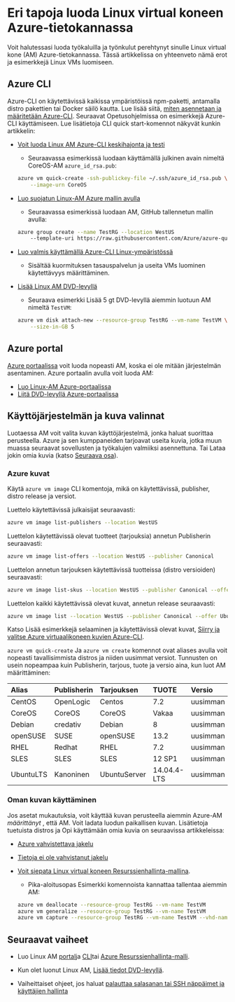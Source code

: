 <properties
    pageTitle="Eri tapoja luoda Linux AM | Microsoft Azure"
    description="Tutustu erilaisiin tapoihin luomiseen Linux virtual koneen Azure, sekä linkit työkalujen ja opetusohjelmat palauttamista varten."
    services="virtual-machines-linux"
    documentationCenter=""
    authors="iainfoulds"
    manager="timlt"
    editor=""
    tags="azure-resource-manager"/>

<tags
    ms.service="virtual-machines-linux"
    ms.devlang="na"
    ms.topic="get-started-article"
    ms.tgt_pltfrm="vm-linux"
    ms.workload="infrastructure-services"
    ms.date="09/27/2016"
    ms.author="iainfou"/>

# <a name="different-ways-to-create-a-linux-virtual-machine-in-azure"></a>Eri tapoja luoda Linux virtual koneen Azure-tietokannassa

Voit halutessasi luoda työkaluilla ja työnkulut perehtynyt sinulle Linux virtual kone (AM) Azure-tietokannassa. Tässä artikkelissa on yhteenveto nämä erot ja esimerkkejä Linux VMs luomiseen.


## <a name="azure-cli"></a>Azure CLI 

Azure-CLI on käytettävissä kaikissa ympäristöissä npm-paketti, antamalla distro pakettien tai Docker säilö kautta. Lue lisää siitä, [miten asennetaan ja määritetään Azure-CLI](../xplat-cli-install.md). Seuraavat Opetusohjelmissa on esimerkkejä Azure-CLI käyttämiseen. Lue lisätietoja CLI quick start-komennot näkyvät kunkin artikkelin:

- [Voit luoda Linux AM Azure-CLI keskihajonta ja testi](virtual-machines-linux-quick-create-cli.md)
    - Seuraavassa esimerkissä luodaan käyttämällä julkinen avain nimeltä CoreOS-AM `azure_id_rsa.pub`:

    ```bash
    azure vm quick-create -ssh-publickey-file ~/.ssh/azure_id_rsa.pub \
        --image-urn CoreOS
    ```

- [Luo suojatun Linux-AM Azure mallin avulla](virtual-machines-linux-create-ssh-secured-vm-from-template.md)
    - Seuraavassa esimerkissä luodaan AM, GitHub tallennetun mallin avulla:

    ```bash
    azure group create --name TestRG --location WestUS 
        --template-uri https://raw.githubusercontent.com/Azure/azure-quickstart-templates/master/101-vm-sshkey/azuredeploy.json
    ```

- [Luo valmis käyttämällä Azure-CLI Linux-ympäristössä](virtual-machines-linux-create-cli-complete.md)
    - Sisältää kuormituksen tasauspalvelun ja useita VMs luominen käytettävyys määrittäminen.

- [Lisää Linux AM DVD-levyllä](virtual-machines-linux-add-disk.md)
    - Seuraava esimerkki Lisää 5 gt DVD-levyllä aiemmin luotuun AM nimeltä `TestVM`:

    ```bash
    azure vm disk attach-new --resource-group TestRG --vm-name TestVM \
        --size-in-GB 5
    ```

## <a name="azure-portal"></a>Azure portal

[Azure portaalissa](https://portal.azure.com) voit luoda nopeasti AM, koska ei ole mitään järjestelmän asentaminen. Azure portaalin avulla voit luoda AM:

- [Luo Linux-AM Azure-portaalissa](virtual-machines-linux-quick-create-portal.md) 
- [Liitä DVD-levyllä Azure-portaalissa](virtual-machines-linux-attach-disk-portal.md)


## <a name="operating-system-and-image-choices"></a>Käyttöjärjestelmän ja kuva valinnat
Luotaessa AM voit valita kuvan käyttöjärjestelmä, jonka haluat suorittaa perusteella. Azure ja sen kumppaneiden tarjoavat useita kuvia, jotka muun muassa seuraavat sovellusten ja työkalujen valmiiksi asennettuna. Tai Lataa jokin omia kuvia (katso [Seuraava osa](#use-your-own-image)).

### <a name="azure-images"></a>Azure kuvat
Käytä `azure vm image` CLI komentoja, mikä on käytettävissä, publisher, distro release ja versiot.

Luettelo käytettävissä julkaisijat seuraavasti:

```bash
azure vm image list-publishers --location WestUS
```

Luettelon käytettävissä olevat tuotteet (tarjouksia) annetun Publisherin seuraavasti:

```bash
azure vm image list-offers --location WestUS --publisher Canonical
```

Luettelon annetun tarjouksen käytettävissä tuotteissa (distro versioiden) seuraavasti:

```bash
azure vm image list-skus --location WestUS --publisher Canonical --offer UbuntuServer
```

Luettelon kaikki käytettävissä olevat kuvat, annetun release seuraavasti:

```bash
azure vm image list --location WestUS --publisher Canonical --offer UbuntuServer --sku 16.04.0-LTS
```

Katso Lisää esimerkkejä selaaminen ja käytettävissä olevat kuvat, [Siirry ja valitse Azure virtuaalikoneen kuvien Azure-CLI](virtual-machines-linux-cli-ps-findimage.md).

`azure vm quick-create` Ja `azure vm create` komennot ovat aliases avulla voit nopeasti tavallisimmista distros ja niiden uusimmat versiot. Tunnusten on usein nopeampaa kuin Publisherin, tarjous, tuote ja versio aina, kun luot AM määrittäminen:

| Alias     | Publisherin | Tarjouksen        | TUOTE         | Versio |
|:----------|:----------|:-------------|:------------|:--------|
| CentOS    | OpenLogic | Centos       | 7.2         | uusimman  |
| CoreOS    | CoreOS    | CoreOS       | Vakaa      | uusimman  |
| Debian    | credativ  | Debian       | 8           | uusimman  |
| openSUSE  | SUSE      | openSUSE     | 13.2        | uusimman  |
| RHEL      | Redhat    | RHEL         | 7.2         | uusimman  |
| SLES      | SLES      | SLES         | 12 SP1      | uusimman  |
| UbuntuLTS | Kanoninen | UbuntuServer | 14.04.4-LTS | uusimman  |

### <a name="use-your-own-image"></a>Oman kuvan käyttäminen

Jos asetat mukautuksia, voit käyttää kuvan perusteella aiemmin Azure-AM *määrittänyt* , että AM. Voit ladata luodun paikallisen kuvan. Lisätietoja tuetuista distros ja Opi käyttämään omia kuvia on seuraavissa artikkeleissa:

- [Azure vahvistettava jakelu](virtual-machines-linux-endorsed-distros.md)

- [Tietoja ei ole vahvistanut jakelu](virtual-machines-linux-create-upload-generic.md)

- [Voit siepata Linux virtual koneen Resurssienhallinta-mallina](virtual-machines-linux-capture-image.md).
    - Pika-aloitusopas Esimerkki komennoista kannattaa tallentaa aiemmin AM:

    ```bash
    azure vm deallocate --resource-group TestRG --vm-name TestVM
    azure vm generalize --resource-group TestRG --vm-name TestVM
    azure vm capture --resource-group TestRG --vm-name TestVM --vhd-name-prefix CapturedVM
    ```

## <a name="next-steps"></a>Seuraavat vaiheet

- Luo Linux AM [portal](virtual-machines-linux-quick-create-portal.md)ja [CLI](virtual-machines-linux-quick-create-cli.md)tai [Azure Resurssienhallinta-malli](virtual-machines-linux-cli-deploy-templates.md).

- Kun olet luonut Linux AM, [Lisää tiedot DVD-levyllä](virtual-machines-linux-add-disk.md).

- Vaiheittaiset ohjeet, jos haluat [palauttaa salasanan tai SSH näppäimet ja käyttäjien hallinta](virtual-machines-linux-using-vmaccess-extension.md)
